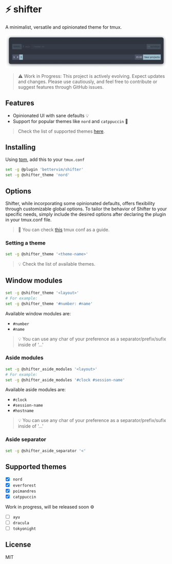 # ⚡ shifter
A minimalist, versatile and opinionated theme for tmux.

<p>
<img src="assets/theme-nord.png" />
</p>

> ⚠️ Work in Progress: This project is actively evolving. Expect updates and changes. Please use cautiously, and feel free to contribute or suggest features through GitHub issues.

## Features
- Opinionated UI with sane defaults 💡
- Support for popular themes like `nord` and `catppuccin` 🎨
> Check the list of supported themes [here](/#supported-themes).

## Installing
Using [tpm](https://github.com/tmux-plugins/tpm), add this to your `tmux.conf`
```sh
set -g @plugin 'bettervim/shifter'
set -g @shifter_theme 'nord'
```

## Options
Shifter, while incorporating some opinionated defaults, offers flexibility through customizable global options. To tailor the behavior of Shifter to your specific needs, simply include the desired options after declaring the plugin in your tmux.conf file.
> 🔗 You can check [this](https://github.com/vmarcosp/dotfiles/blob/75803561bd6a4a050bdaa8fcca2e9c38895f2764/tmux/.tmux.conf#L38) tmux conf as a guide.

### Setting a theme
```sh
set -g @shifter_theme '<theme-name>'
```
> :bulb: Check the list of available themes.

## Window modules 
```sh
set -g @shifter_theme '<layout>'
# For example:
set -g @shifter_theme '#number: #name'
```
Available window modules are:
- `#number`
- `#name`

> :bulb: You can use any char of your preference as a separator/prefix/sufix inside of '...'

### Aside modules
```sh
set -g @shifter_aside_modules '<layout>'
# For example:
set -g @shifter_aside_modules '#clock #session-name'
```
Available aside modules are:
- `#clock`
- `#session-name`
- `#hostname`

> :bulb: You can use any char of your preference as a separator/prefix/sufix inside of '...'

### Aside separator
```sh
set -g @shifter_aside_separator '<'
```

## Supported themes
- [x] `nord`
- [x] `everforest`
- [x] `poimandres`
- [x] `catppuccin`

Work in progress, will be released soon ⚙️
- [ ] `ayu`
- [ ] `dracula`
- [ ] `tokyonight`

## License
MIT
